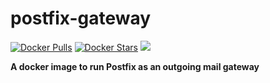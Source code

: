 postfix-gateway
======================

[![Docker Pulls](https://img.shields.io/docker/pulls/osixia/postfix-gateway.svg)][hub]
[![Docker Stars](https://img.shields.io/docker/stars/osixia/postfix-gateway.svg)][hub]
[![](https://images.microbadger.com/badges/image/osixia/postfix-gateway.svg)](http://microbadger.com/images/osixia/postfix-gateway "Get your own image badge on microbadger.com")

[hub]: https://hub.docker.com/r/osixia/postfix-gateway/

**A docker image to run Postfix as an outgoing mail gateway**
